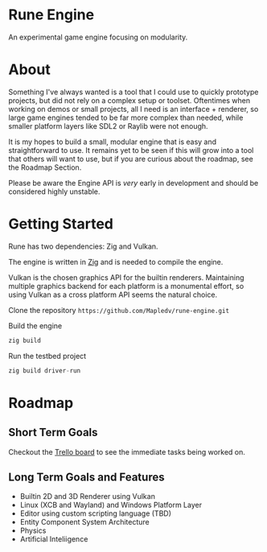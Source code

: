 # Rune Engine
An experimental game engine focusing on modularity.

# About

Something I've always wanted is a tool that I could use to quickly prototype projects, but did not rely on a complex setup or toolset. Oftentimes when working on demos or small projects, all I need is an interface + renderer, so large game engines tended to be far more complex than needed, while smaller platform layers like SDL2 or Raylib were not enough.

It is my hopes to build a small, modular engine that is easy and straightforward to use. It remains yet to be seen if this will grow into a tool that others will want to use, but if you are curious about the roadmap, see the Roadmap Section.

Please be aware the Engine API is *very* early in development and should be considered highly unstable.

# Getting Started

Rune has two dependencies: Zig and Vulkan.

The engine is written in [Zig](https://ziglang.org/) and is needed to compile the engine.

Vulkan is the chosen graphics API for the builtin renderers. Maintaining multiple graphics backend for each platform is a monumental effort, so using Vulkan as a cross platform API seems the natural choice. 

Clone the repository `https://github.com/Mapledv/rune-engine.git`

Build the engine
```c
zig build
```

Run the testbed project
```c
zig build driver-run
```

# Roadmap

## Short Term Goals

Checkout the [Trello board](https://trello.com/b/DNQBZCqL/rune-engine) to see the immediate tasks being worked on.

## Long Term Goals and Features
- Builtin 2D and 3D Renderer using Vulkan
- Linux (XCB and Wayland) and Windows Platform Layer
- Editor using custom scripting language (TBD)
- Entity Component System Architecture
- Physics
- Artificial Inteliigence 
